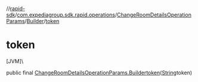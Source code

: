 //[rapid-sdk](../../../../index.md)/[com.expediagroup.sdk.rapid.operations](../../index.md)/[ChangeRoomDetailsOperationParams](../index.md)/[Builder](index.md)/[token](token.md)

# token

[JVM]\

public final [ChangeRoomDetailsOperationParams.Builder](index.md)[token](token.md)([String](https://docs.oracle.com/javase/8/docs/api/java/lang/String.html)token)
